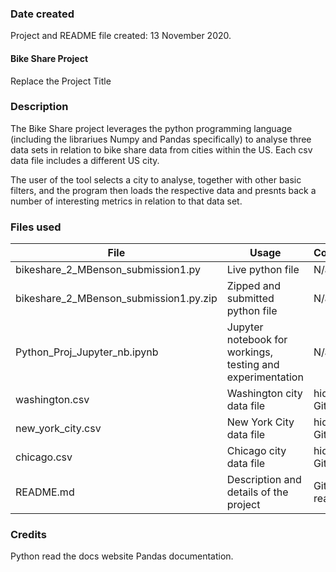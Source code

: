 ### Date created
Project and README file created: 13 November 2020.

#### Bike Share Project
Replace the Project Title

### Description
The Bike Share project leverages the python programming language (including the librariues Numpy and Pandas specifically) to analyse three data sets in relation to bike share data from cities within the US.  Each csv data file includes a different US city.  

The user of the tool selects a city to analyse, together with other basic filters, and the program then loads the respective data and presnts back a number of interesting metrics in relation to that data set.

### Files used
File | Usage | Comments
--------------- | ---------------------------------- | ---------------------
bikeshare_2_MBenson_submission1.py | Live python file | N/a
bikeshare_2_MBenson_submission1.py.zip | Zipped and submitted python file | N/a
Python_Proj_Jupyter_nb.ipynb | Jupyter notebook for workings, testing and experimentation | N/a
washington.csv | Washington city data file | hidden in GitHub
new_york_city.csv | New York City data file | hidden in GitHub
chicago.csv | Chicago city data file | hidden in GitHub
README.md | Description and details of the project | GitHub readme file

### Credits
Python read the docs website
Pandas documentation.

